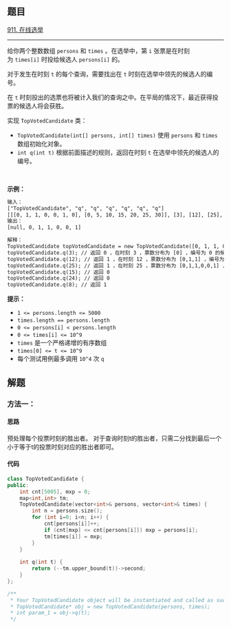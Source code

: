## 题目

[911. 在线选举](https://leetcode.cn/problems/online-election/)

---

给你两个整数数组 `persons` 和 `times` 。在选举中，第 `i` 张票是在时刻为 `times[i]` 时投给候选人 `persons[i]` 的。

对于发生在时刻 `t` 的每个查询，需要找出在 `t` 时刻在选举中领先的候选人的编号。

在 `t` 时刻投出的选票也将被计入我们的查询之中。在平局的情况下，最近获得投票的候选人将会获胜。

实现 `TopVotedCandidate` 类：

-   `TopVotedCandidate(int[] persons, int[] times)` 使用 `persons` 和 `times` 数组初始化对象。
-   `int q(int t)` 根据前面描述的规则，返回在时刻 `t` 在选举中领先的候选人的编号。

 

**示例：**

```txt
输入：
["TopVotedCandidate", "q", "q", "q", "q", "q", "q"]
[[[0, 1, 1, 0, 0, 1, 0], [0, 5, 10, 15, 20, 25, 30]], [3], [12], [25], [15], [24], [8]]
输出：
[null, 0, 1, 1, 0, 0, 1]

解释：
TopVotedCandidate topVotedCandidate = new TopVotedCandidate([0, 1, 1, 0, 0, 1, 0], [0, 5, 10, 15, 20, 25, 30]);
topVotedCandidate.q(3); // 返回 0 ，在时刻 3 ，票数分布为 [0] ，编号为 0 的候选人领先。
topVotedCandidate.q(12); // 返回 1 ，在时刻 12 ，票数分布为 [0,1,1] ，编号为 1 的候选人领先。
topVotedCandidate.q(25); // 返回 1 ，在时刻 25 ，票数分布为 [0,1,1,0,0,1] ，编号为 1 的候选人领先。（在平局的情况下，1 是最近获得投票的候选人）。
topVotedCandidate.q(15); // 返回 0
topVotedCandidate.q(24); // 返回 0
topVotedCandidate.q(8); // 返回 1
```
  

**提示：**

-   `1 <= persons.length <= 5000`
-   `times.length == persons.length`
-   `0 <= persons[i] < persons.length`
-   `0 <= times[i] <= 10^9`
-   `times` 是一个严格递增的有序数组
-   `times[0] <= t <= 10^9`
-   每个测试用例最多调用 `10^4` 次 `q`

  

## 解题

### 方法一：

#### 思路

预处理每个投票时刻的胜出者。
对于查询时刻t的胜出者，只需二分找到最后一个小于等于t的投票时刻对应的胜出者即可。

#### 代码

```cpp
class TopVotedCandidate {
public:
    int cnt[5005], mxp = 0;
    map<int,int> tm;
    TopVotedCandidate(vector<int>& persons, vector<int>& times) {
        int n = persons.size();
        for (int i=0; i<n; i++) {
            cnt[persons[i]]++;
            if (cnt[mxp] <= cnt[persons[i]]) mxp = persons[i];
            tm[times[i]] = mxp;
        }
    }
    
    int q(int t) {
        return (--tm.upper_bound(t))->second;
    }
};

/**
 * Your TopVotedCandidate object will be instantiated and called as such:
 * TopVotedCandidate* obj = new TopVotedCandidate(persons, times);
 * int param_1 = obj->q(t);
 */
```
